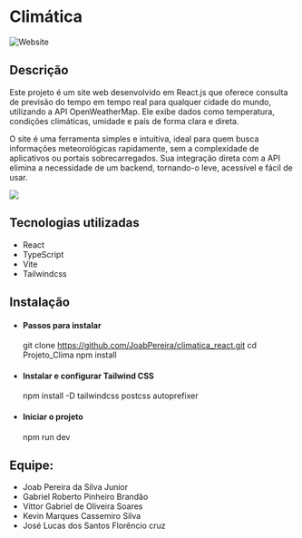 # Climática

![Website](https://img.shields.io/badge/Website-Acesse%20agora-blue)

## Descrição

Este projeto é um site web desenvolvido em React.js que oferece consulta de previsão do tempo em tempo real para qualquer cidade do mundo, utilizando a API OpenWeatherMap. Ele exibe dados como temperatura, condições climáticas, umidade e país de forma clara e direta.

O site é uma ferramenta simples e intuitiva, ideal para quem busca informações meteorológicas rapidamente, sem a complexidade de aplicativos ou portais sobrecarregados. Sua integração direta com a API elimina a necessidade de um backend, tornando-o leve, acessível e fácil de usar.

![](https://github.com/JoabPereira/climatica_react/blob/main/src/assets/Screenshot%202025-06-01%20133048.png)

## Tecnologias utilizadas

- React
- TypeScript
- Vite
- Tailwindcss

## Instalação

- #### Passos para instalar

  git clone https://github.com/JoabPereira/climatica_react.git
  cd Projeto_Clima
  npm install

- #### Instalar e configurar Tailwind CSS

  npm install -D tailwindcss postcss autoprefixer

- #### Iniciar o projeto
  npm run dev

## Equipe:

- Joab Pereira da Silva Junior
- Gabriel Roberto Pinheiro Brandão
- Vittor Gabriel de Oliveira Soares
- Kevin Marques Cassemiro Silva
- José Lucas dos Santos Florêncio cruz
